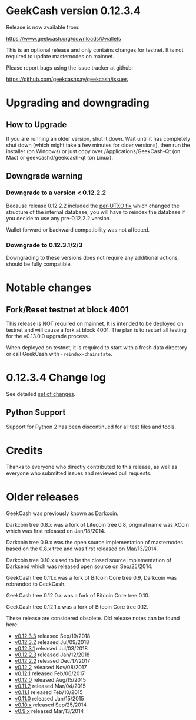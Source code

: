 GeekCash version 0.12.3.4
==========================

Release is now available from:

  <https://www.geekcash.org/downloads/#wallets>

This is an optional release and only contains changes for testnet. It is not required to update masternodes on mainnet.

Please report bugs using the issue tracker at github:

  <https://github.com/geekcashpay/geekcash/issues>


Upgrading and downgrading
=========================

How to Upgrade
--------------

If you are running an older version, shut it down. Wait until it has completely
shut down (which might take a few minutes for older versions), then run the
installer (on Windows) or just copy over /Applications/GeekCash-Qt (on Mac) or
geekcashd/geekcash-qt (on Linux).

Downgrade warning
-----------------

### Downgrade to a version < 0.12.2.2

Because release 0.12.2.2 included the [per-UTXO fix](release-notes/geekcash/release-notes-0.12.2.2.md#per-utxo-fix)
which changed the structure of the internal database, you will have to reindex
the database if you decide to use any pre-0.12.2.2 version.

Wallet forward or backward compatibility was not affected.

### Downgrade to 0.12.3.1/2/3

Downgrading to these versions does not require any additional actions, should be
fully compatible.


Notable changes
===============

Fork/Reset testnet at block 4001
--------------------------------

This release is NOT required on mainnet. It is intended to be deployed on testnet and will cause a fork at block 4001.
The plan is to restart all testing for the v0.13.0.0 upgrade process.

When deployed on testnet, it is required to start with a fresh data directory or call GeekCash with `-reindex-chainstate`.

0.12.3.4 Change log
===================

See detailed [set of changes](https://github.com/geekcashpay/geekcash/compare/v0.12.3.3...geekcashpay:v0.12.3.4).

Python Support
--------------

Support for Python 2 has been discontinued for all test files and tools.

Credits
=======

Thanks to everyone who directly contributed to this release,
as well as everyone who submitted issues and reviewed pull requests.


Older releases
==============

GeekCash was previously known as Darkcoin.

Darkcoin tree 0.8.x was a fork of Litecoin tree 0.8, original name was XCoin
which was first released on Jan/18/2014.

Darkcoin tree 0.9.x was the open source implementation of masternodes based on
the 0.8.x tree and was first released on Mar/13/2014.

Darkcoin tree 0.10.x used to be the closed source implementation of Darksend
which was released open source on Sep/25/2014.

GeekCash tree 0.11.x was a fork of Bitcoin Core tree 0.9,
Darkcoin was rebranded to GeekCash.

GeekCash tree 0.12.0.x was a fork of Bitcoin Core tree 0.10.

GeekCash tree 0.12.1.x was a fork of Bitcoin Core tree 0.12.

These release are considered obsolete. Old release notes can be found here:

- [v0.12.3.3](https://github.com/geekcashpay/geekcash/blob/master/doc/release-notes/geekcash/release-notes-0.12.3.3.md) released Sep/19/2018
- [v0.12.3.2](https://github.com/geekcashpay/geekcash/blob/master/doc/release-notes/geekcash/release-notes-0.12.3.2.md) released Jul/09/2018
- [v0.12.3.1](https://github.com/geekcashpay/geekcash/blob/master/doc/release-notes/geekcash/release-notes-0.12.3.1.md) released Jul/03/2018
- [v0.12.2.3](https://github.com/geekcashpay/geekcash/blob/master/doc/release-notes/geekcash/release-notes-0.12.2.3.md) released Jan/12/2018
- [v0.12.2.2](https://github.com/geekcashpay/geekcash/blob/master/doc/release-notes/geekcash/release-notes-0.12.2.2.md) released Dec/17/2017
- [v0.12.2](https://github.com/geekcashpay/geekcash/blob/master/doc/release-notes/geekcash/release-notes-0.12.2.md) released Nov/08/2017
- [v0.12.1](https://github.com/geekcashpay/geekcash/blob/master/doc/release-notes/geekcash/release-notes-0.12.1.md) released Feb/06/2017
- [v0.12.0](https://github.com/geekcashpay/geekcash/blob/master/doc/release-notes/geekcash/release-notes-0.12.0.md) released Aug/15/2015
- [v0.11.2](https://github.com/geekcashpay/geekcash/blob/master/doc/release-notes/geekcash/release-notes-0.11.2.md) released Mar/04/2015
- [v0.11.1](https://github.com/geekcashpay/geekcash/blob/master/doc/release-notes/geekcash/release-notes-0.11.1.md) released Feb/10/2015
- [v0.11.0](https://github.com/geekcashpay/geekcash/blob/master/doc/release-notes/geekcash/release-notes-0.11.0.md) released Jan/15/2015
- [v0.10.x](https://github.com/geekcashpay/geekcash/blob/master/doc/release-notes/geekcash/release-notes-0.10.0.md) released Sep/25/2014
- [v0.9.x](https://github.com/geekcashpay/geekcash/blob/master/doc/release-notes/geekcash/release-notes-0.9.0.md) released Mar/13/2014


